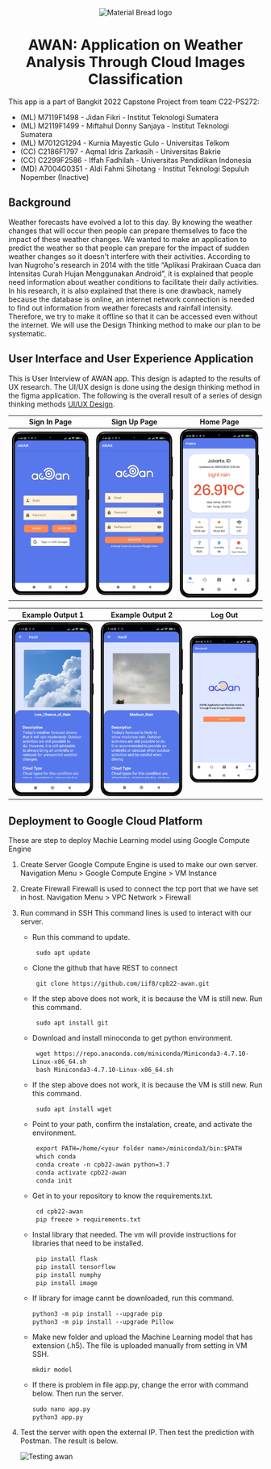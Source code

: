<p align="center">
  <img width="300" src="https://github.com/jidan-fikri/AWAN-App/blob/master/Assets/Awan_Logo-1_1__1_-removebg-preview.png" alt="Material Bread logo">
</p>
<h1 align="center">AWAN: Application on Weather Analysis Through Cloud Images Classification</h1>
This app is a part of Bangkit 2022 Capstone Project from team C22-PS272:

- (ML) M7119F1498 - Jidan Fikri - Institut Teknologi Sumatera
- (ML) M2119F1499 - Miftahul Donny Sanjaya - Institut Teknologi Sumatera
- (ML) M7012G1294 - Kurnia Mayestic Gulo - Universitas Telkom
- (CC) C2186F1797 - Aqmal Idris Zarkasih  - Universitas Bakrie
- (CC) C2299F2586 - Iffah Fadhilah  - Universitas Pendidikan Indonesia
- (MD) A7004G0351 - Aldi Fahmi Sihotang - Institut Teknologi Sepuluh Nopember (Inactive)  


## Background
Weather forecasts have evolved a lot to this day. By knowing the weather changes that will occur then people can prepare themselves to face the impact of these weather changes. We wanted to make an application to predict the weather so that people can prepare for the impact of sudden weather changes so it doesn't interfere with their activities.
According to Ivan Nugroho's research in 2014 with the title “Aplikasi Prakiraan Cuaca dan Intensitas Curah Hujan Menggunakan Android”, it is explained that people need information about weather conditions to facilitate their daily activities. In his research, it is also explained that there is one drawback, namely because the database is online, an internet network connection is needed to find out information from weather forecasts and rainfall intensity. Therefore, we try to make it offline so that it can be accessed even without the internet. We will use the Design Thinking method to make our plan to be systematic.

## User Interface and User Experience Application
This is User Interview of AWAN app. This design is adapted to the results of UX research. The UI/UX design is done using the design thinking method in the figma application. The following is the overall result of a series of design thinking methods [UI/UX Design](https://tinyurl.com/PlanAPKinFigma). 

| Sign In Page   | Sign Up Page    | Home Page    |
| ------------- | ------------- | -------- |
|![1_sign in](https://github.com/jidan-fikri/AWAN-App/blob/master/Assets/login.png) |![2_sign up](https://github.com/jidan-fikri/AWAN-App/blob/master/Assets/signup.png)|![3_home](https://github.com/jidan-fikri/AWAN-App/blob/master/Assets/home.png)|

| Example Output 1    | Example Output 2     | Log Out     |
| ------------- | ------------- | -------- |
|![4_output1](https://github.com/jidan-fikri/AWAN-App/blob/master/Assets/sample1.png)|![5_output2](https://github.com/jidan-fikri/AWAN-App/blob/master/Assets/sample2.png)|![6_logout](https://github.com/jidan-fikri/AWAN-App/blob/master/Assets/logout.png)|

## Deployment to Google Cloud Platform
These are step to deploy Machie Learning model using Google Compute Engine

1. Create Server 
   Google Compute Engine is used to make our own server.
   Navigation Menu > Google Compute Engine > VM Instance
2. Create Firewall
   Firewall is used to connect the tcp port that we have set in host.
   Navigation Menu > VPC Network > Firewall 
3. Run command in SSH
   This command lines is used to interact with our server.
   
   - Run this command to update.
        
          sudo apt update
          
   - Clone the github that have REST to connect
   
          git clone https://github.com/iif8/cpb22-awan.git
          
   - If the step above does not work, it is because the VM is still new. Run this command.
   
          sudo apt install git
          
   - Download and install minoconda to get python environment.
   
          wget https://repo.anaconda.com/miniconda/Miniconda3-4.7.10-Linux-x86_64.sh
          bash Miniconda3-4.7.10-Linux-x86_64.sh
          
   - If the step above does not work, it is because the VM is still new. Run this command.
   
          sudo apt install wget
          
   - Point to your path, confirm the instalation, create, and activate the environment.
   
          export PATH=/home/<your folder name>/miniconda3/bin:$PATH
          which conda
          conda create -n cpb22-awan python=3.7
          conda activate cpb22-awan
          conda init
          
   - Get in to your repository to know the requirements.txt. 
   
          cd cpb22-awan
          pip freeze > requirements.txt
          
   - Instal library that needed. The vm will provide instructions for libraries that need to be installed.
   
          pip install flask
          pip install tensorflow
          pip install numphy
          pip install image
          
   - If library for image cannt be downloaded, run this command.
   
         python3 -m pip install --upgrade pip
         python3 -m pip install --upgrade Pillow
          
   -  Make new folder and upload the Machine Learning model that has extension (.h5). The file is uploaded manually from setting in VM SSH.
   
          mkdir model
          
   - If there is problem in file app.py, change the error with command below. Then run the server.
   
         sudo nano app.py
         python3 app.py
         
  4. Test the server with open the external IP. Then test the prediction with Postman. The result is below. 
    
      ![Testing awan](https://user-images.githubusercontent.com/99232109/172502561-7fcf89da-73ce-42b3-b00f-2ed70c1c6bf5.png)
  
  
 

    
          

